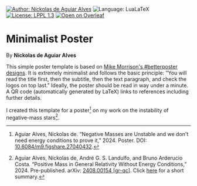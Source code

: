 [![Author: Níckolas de Aguiar Alves](https://img.shields.io/badge/author-Níckolas_de_Aguiar_Alves-e20134)](https://alves-nickolas.github.io/)
![Language: LuaLaTeX](https://img.shields.io/badge/language-LuaLaTeX-f1611a)
[![License: LPPL 1.3](https://img.shields.io/badge/license-LPPL_1.3-ffc100)](https://test.latex-project.org//lppl/)
[![Open on Overleaf](https://img.shields.io/badge/Open_in_Overleaf-04c421)](https://www.overleaf.com/latex/templates/minimalist-poster/cnkpgqgwkkwf)

# Minimalist Poster
By **Níckolas de Aguiar Alves**

This simple poster template is based on [Mike Morrison's #betterposter designs](https://www.youtube.com/@MikeMorrisonPhD). It is extremely minimalist and follows the basic principle: "You will read the title first, then the subtitle, then the text paragraph, and check the logos on top last." Ideally, the poster should be read in way under a minute. A QR code (automatically generated by LaTeX) links to references including further details.

I created this template for a poster[^1] on my work on the instability of negative-mass stars[^2]. 

[^1]: Aguiar Alves, Níckolas de. “Negative Masses are Unstable and we don't need energy conditions to prove it,” 2024. Poster. DOI: [10.6084/m9.figshare.27040432](https://doi.org/10.6084/m9.figshare.27040432).
[^2]: Aguiar Alves, Níckolas de, André G. S. Landulfo, and Bruno Arderucio Costa. “Positive Mass in General Relativity Without Energy Conditions,” 2024. Pre-published. arXiv: [2408.00154 [gr-qc]](https://arxiv.org/abs/2408.00154). Click [here](https://alves-nickolas.github.io/publications/Positive-Mass-Without-Energy-Conditions.html) for a short summary.
